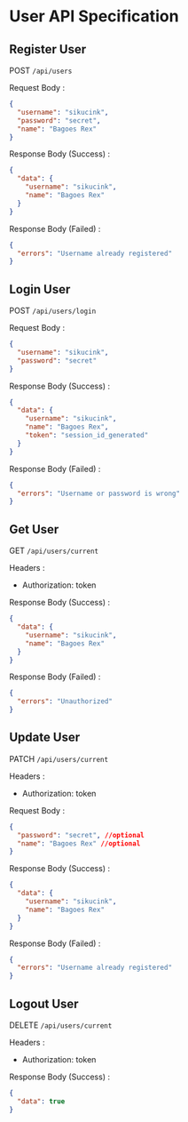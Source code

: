# User API Specification

## Register User

POST `/api/users`

Request Body :

```json
{
  "username": "sikucink",
  "password": "secret",
  "name": "Bagoes Rex"
}
```

Response Body (Success) :

```json
{
  "data": {
    "username": "sikucink",
    "name": "Bagoes Rex"
  }
}
```

Response Body (Failed) :

```json
{
  "errors": "Username already registered"
}
```

## Login User

POST `/api/users/login`

Request Body :

```json
{
  "username": "sikucink",
  "password": "secret"
}
```

Response Body (Success) :

```json
{
  "data": {
    "username": "sikucink",
    "name": "Bagoes Rex",
    "token": "session_id_generated"
  }
}
```

Response Body (Failed) :

```json
{
  "errors": "Username or password is wrong"
}
```

## Get User

GET `/api/users/current`

Headers :

- Authorization: token

Response Body (Success) :

```json
{
  "data": {
    "username": "sikucink",
    "name": "Bagoes Rex"
  }
}
```

Response Body (Failed) :

```json
{
  "errors": "Unauthorized"
}
```

## Update User

PATCH `/api/users/current`

Headers :

- Authorization: token

Request Body :

```json
{
  "password": "secret", //optional
  "name": "Bagoes Rex" //optional
}
```

Response Body (Success) :

```json
{
  "data": {
    "username": "sikucink",
    "name": "Bagoes Rex"
  }
}
```

Response Body (Failed) :

```json
{
  "errors": "Username already registered"
}
```

## Logout User

DELETE `/api/users/current`

Headers :

- Authorization: token

Response Body (Success) :

```json
{
  "data": true
}
```
